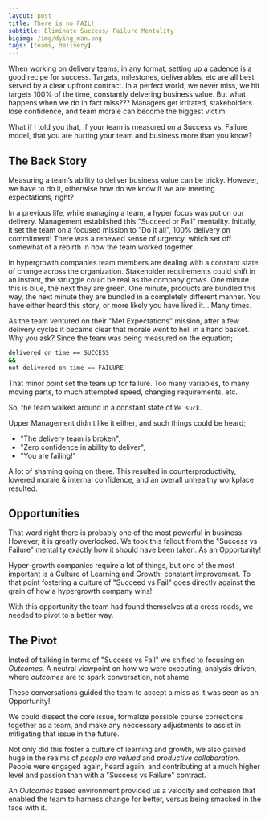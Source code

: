 ```yaml
---
layout: post
title: There is no FAIL!
subtitle: Eliminate Success/ Failure Mentality
bigimg: /img/dying_man.png
tags: [teams, delivery]
---
```


When working on delivery teams, in any format, setting up a cadence is a good recipe for success. Targets, milestones, deliverables, etc are all best served by a clear upfront contract. In a perfect world, we never miss, we hit targets 100% of the time, constantly delvering business value. But what happens when we do in fact miss??? Managers get irritated, stakeholders lose confidence, and team morale can become the biggest victim.

What if I told you that, if your team is measured on a Success vs. Failure model, that you are hurting your team and business more than you know?

## The Back Story

Measuring a team’s ability to deliver business value can be tricky. However, we have to do it, otherwise how do we know if we are meeting expectations, right?

In a previous life, while managing a team, a hyper focus was put on our delivery. Management established this "Succeed or Fail" mentality. Initially, it set the team on a focused mission to "Do it all", 100% delivery on commitment! There was a renewed sense of urgency, which set off somewhat of a rebirth in how the team worked together.

In hypergrowth companies team members are dealing with a constant state of change across the organization. Stakeholder requirements could shift in an instant, the struggle could be real as the company grows. One minute this is blue, the next they are green. One minute, products are bundled this way, the next minute they are bundled in a completely different manner. You have either heard this story, or more likely you have lived it... Many times.

As the team ventured on their "Met Expectations" mission, after a few delivery cycles it became clear that morale went to hell in a hand basket. Why you ask? Since the team was being measured on the equation;

~~~ bash
delivered on time == SUCCESS
&&
not delivered on time == FAILURE
~~~

That minor point set the team up for failure. Too many variables, to many moving parts, to much attempted speed, changing requirements, etc.

So, the team walked around in a constant state of `We suck`.

Upper Management didn't like it either, and such things could be heard;

- "The delivery team is broken",
- "Zero confidence in ability to deliver",
- "You are failing!"

A lot of shaming going on there. This resulted in counterproductivity, lowered morale & internal confidence, and an overall unhealthy workplace resulted.

## Opportunities

That word right there is probably one of the most powerful in business. However, it is greatly overlooked. We took this fallout from the "Success vs Failure" mentality exactly how it should have been taken. As an Opportunity!

Hyper-growth companies require a lot of things, but one of the most important is a Culture of Learning and Growth; constant improvement. To that point fostering a culture of "Succeed vs Fail" goes directly against the grain of how a hypergrowth company wins!

With this opportunity the team had found themselves at a cross roads, we needed to pivot to a better way.

## The Pivot

Insted of talking in terms of "Success vs Fail" we shifted to focusing on *Outcomes*. A neutral viewpoint on how we were executing, analysis driven, where *outcomes* are to spark conversation, not shame.

These conversations guided the team to accept a miss as it was seen as an Opportunity!

We could dissect the core issue, formalize possible course corrections together as a team, and make any neccessary adjustments to assist in mitigating that issue in the future.

Not only did this foster a culture of learning and growth, we also gained huge in the realms of *people are valued* and *productive collaboration*. People were engaged again, heard again, and contributing at a much higher level and passion than with a "Success vs Failure" contract.

An *Outcomes* based environment provided us a velocity and cohesion that enabled the team to harness change for better, versus being smacked in the face with it.
